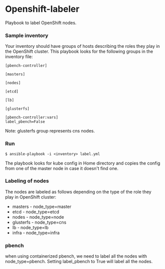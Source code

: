 # Openshift-labeler

Playbook to label OpenShift nodes.

### Sample inventory
Your inventory should have groups of hosts describing the roles they play in the OpenShift cluster. This playbook looks for the following groups in the inventory file:
```
[pbench-controller]

[masters]

[nodes]

[etcd]

[lb]

[glusterfs]

[pbench-controller:vars]
label_pbench=False

```
Note: glusterfs group represents cns nodes.

### Run
```
$ ansible-playbook -i <inventory> label.yml
```
The playbook looks for kube config in Home directory and copies the config from one of the master node in case it doesn't find one.

### Labeling of nodes
The nodes are labeled as follows depending on the type of the role they play in OpenShift cluster:

- masters - node_type=master
- etcd - node_type=etcd
- nodes - node_type=node
- glusterfs - node_type=cns
- lb - node_type=lb
- infra - node_type=infra

### pbench
when using containerized pbench, we need to label all the nodes with node_type=pbench. Setting label_pbench to True will label all the nodes.
